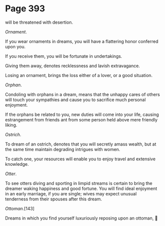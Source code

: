 # Page 393
will be threatened with desertion.


_Ornament_.


If you wear ornaments in dreams, you will have a flattering honor
conferred upon you.


If you receive them, you will be fortunate in undertakings.


Giving them away, denotes recklessness and lavish extravagance.


Losing an ornament, brings the loss either of a lover, or a good situation.


_Orphan_.


Condoling with orphans in a dream, means that the unhappy cares
of others will touch your sympathies and cause you to sacrifice
much personal enjoyment.


If the orphans be related to you, new duties will come into your life,
causing estrangement from friends ant from some person held above
mere friendly liking.


_Ostrich_.


To dream of an ostrich, denotes that you will secretly amass wealth,
but at the same time maintain degrading intrigues with women.


To catch one, your resources will enable you to enjoy travel
and extensive knowledge.


_Otter_.


To see otters diving and sporting in limpid streams is certain
to bring the dreamer waking happiness and good fortune.
You will find ideal enjoyment in an early marriage, if you
are single; wives may expect unusual tenderness from their
spouses after this dream.


_Ottoman_.[143]


Dreams in which you find yourself luxuriously reposing upon an ottoman,
